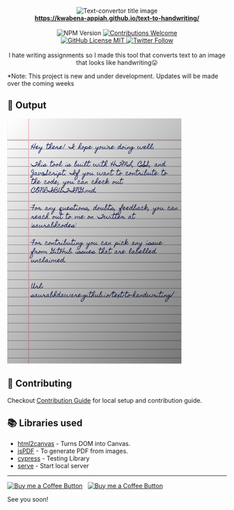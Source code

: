 <p align="center">
<img alt="Text-convertor title image" src="https://res.cloudinary.com/saurabhdaware/image/upload/w_400/v1586015094/saurabh2019/text-to-handwriting-title.png" /> 
<br/><b><a href="https://kwabena-appiah.github.io/text-to-handwriting/">https://kwabena-appiah.github.io/text-to-handwriting/</a></b><br/><br/><img alt="NPM Version" src="https://img.shields.io/github/package-json/v/kwabena-appiah/text-to-handwriting?style=for-the-badge&labelColor=black&logo=npm&color=darkred" /> <a href="#contributing"><img alt="Contributions Welcome" src="https://img.shields.io/badge/contributions-welcome-brightgreen?style=for-the-badge&labelColor=black&logo=github"></a> <br/><a href="https://github.com/kwabena-appiah/text-to-handwriting/blob/master/LICENSE"> <img alt="GitHub License MIT" src="https://img.shields.io/github/license/saurabhdaware/text-to-handwriting?style=for-the-badge&labelColor=black&logo=github"> </a><a href="https://twitter.com/G_ofosuappiah"><img alt="Twitter Follow" src="https://img.shields.io/twitter/follow/G_ofosuappiah?style=for-the-badge&color=09f&labelColor=black&logo=twitter&label=@G_ofosuappiah"></a><br/><br/> I hate writing assignments so I made this tool that converts text to an image that looks like handwriting😛

</p>

*Note: This project is new and under development. Updates will be made over the coming weeks

## 🌠 Output

<img width="400" alt="Sample image of output" src="sample.jpeg" />

## 🤗 Contributing

Checkout [Contribution Guide](CONTRIBUTING.md) for local setup and contribution guide.

## 📚 Libraries used

- [html2canvas](https://github.com/niklasvh/html2canvas) - Turns DOM into Canvas.
- [jsPDF](https://github.com/MrRio/jsPDF) - To generate PDF from images.
- [cypress](https://github.com/cypress-io/cypress) - Testing Library
- [serve](https://github.com/zeit/serve) - Start local server

---

[<img alt="Buy me a Coffee Button" width=200 src="https://c5.patreon.com/external/logo/become_a_patron_button.png">](https://www.patreon.com/bePatron?u=31891872) &nbsp; [<img alt="Buy me a Coffee Button" width=200 src="https://cdn.buymeacoffee.com/buttons/default-yellow.png">](https://www.buymeacoffee.com/saurabhdaware)

See you soon!
